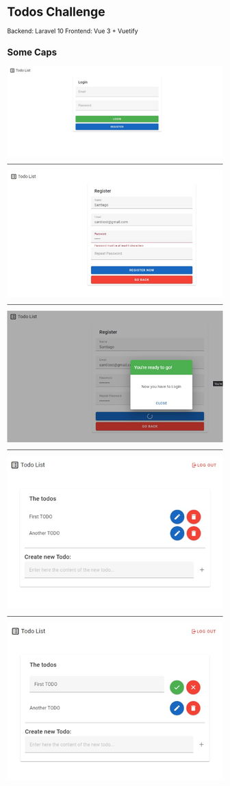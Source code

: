 # Todos Challenge

Backend: Laravel 10
Frontend: Vue 3 + Vuetify

## Some Caps

![list](caps/login.jpg)
____________

![list](caps/register.jpg)
____________

![list](caps/register2.jpg)
____________

![list](caps/listTodos.jpg)
____________

![list](caps/listTodosEdit.jpg)
